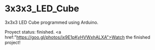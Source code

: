 # 3x3x3_LED_Cube

3x3x3 LED Cube programmed using Arduino.

Proyect status: finished.
<a href:"https://goo.gl/photos/ix9E1pKyHVWxhALXA">Watch the finished project!<a>